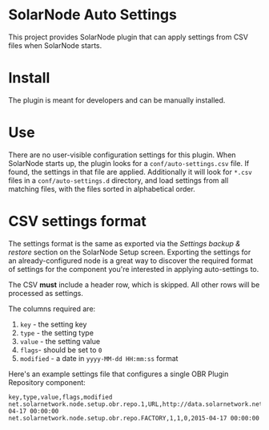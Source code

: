 # SolarNode Auto Settings

This project provides SolarNode plugin that can apply settings from CSV files when SolarNode starts.

# Install

The plugin is meant for developers and can be manually installed.

# Use

There are no user-visible configuration settings for this plugin. When SolarNode starts up,
the plugin looks for a `conf/auto-settings.csv` file. If found, the settings in that file are
applied. Additionally it will look for `*.csv` files in a `conf/auto-settings.d` directory,
and load settings from all matching files, with the files sorted in alphabetical order.

# CSV settings format

The settings format is the same as exported via the _Settings backup & restore_ section on
the SolarNode Setup screen. Exporting the settings for an already-configured node is a great
way to discover the required format of settings for the component you're interested in applying
auto-settings to.

The CSV **must** include a header row, which is skipped. All other rows will be processed as settings.

The columns required are:

 1. `key` - the setting key
 2. `type` - the setting type
 3. `value` - the setting value
 4. `flags`- should be set to `0`
 5. `modified` - a date in `yyyy-MM-dd HH:mm:ss` format

Here's an example settings file that configures a single OBR Plugin Repository component:

```
key,type,value,flags,modified
net.solarnetwork.node.setup.obr.repo.1,URL,http://data.solarnetwork.net/obr/solarnetwork/metadata.xml,0,2015-04-17 00:00:00
net.solarnetwork.node.setup.obr.repo.FACTORY,1,1,0,2015-04-17 00:00:00
```
